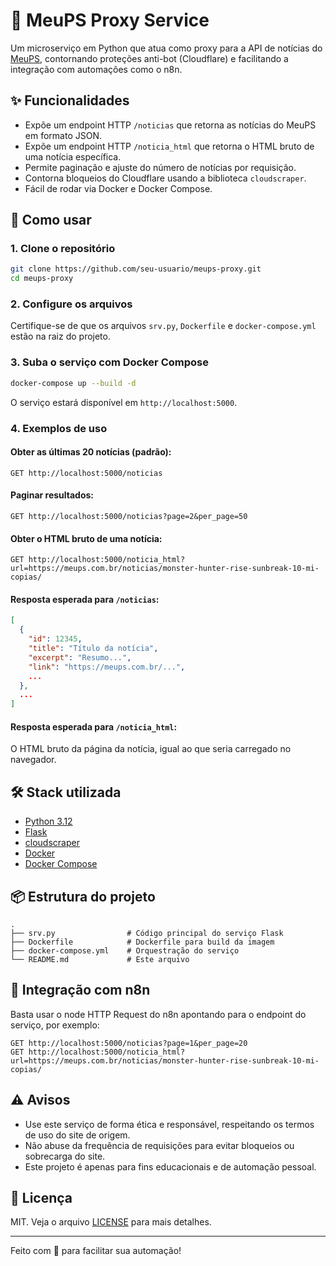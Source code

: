 # 📰 MeuPS Proxy Service

Um microserviço em Python que atua como proxy para a API de notícias do [MeuPS](https://meups.com.br), contornando proteções anti-bot (Cloudflare) e facilitando a integração com automações como o n8n.

## ✨ Funcionalidades

- Expõe um endpoint HTTP `/noticias` que retorna as notícias do MeuPS em formato JSON.
- Expõe um endpoint HTTP `/noticia_html` que retorna o HTML bruto de uma notícia específica.
- Permite paginação e ajuste do número de notícias por requisição.
- Contorna bloqueios do Cloudflare usando a biblioteca `cloudscraper`.
- Fácil de rodar via Docker e Docker Compose.

## 🚀 Como usar

### 1. Clone o repositório

```bash
git clone https://github.com/seu-usuario/meups-proxy.git
cd meups-proxy
```

### 2. Configure os arquivos

Certifique-se de que os arquivos `srv.py`, `Dockerfile` e `docker-compose.yml` estão na raiz do projeto.

### 3. Suba o serviço com Docker Compose

```bash
docker-compose up --build -d
```

O serviço estará disponível em `http://localhost:5000`.

### 4. Exemplos de uso

#### Obter as últimas 20 notícias (padrão):

```
GET http://localhost:5000/noticias
```

#### Paginar resultados:

```
GET http://localhost:5000/noticias?page=2&per_page=50
```

#### Obter o HTML bruto de uma notícia:

```
GET http://localhost:5000/noticia_html?url=https://meups.com.br/noticias/monster-hunter-rise-sunbreak-10-mi-copias/
```

#### Resposta esperada para `/noticias`:

```json
[
  {
    "id": 12345,
    "title": "Título da notícia",
    "excerpt": "Resumo...",
    "link": "https://meups.com.br/...",
    ...
  },
  ...
]
```

#### Resposta esperada para `/noticia_html`:

O HTML bruto da página da notícia, igual ao que seria carregado no navegador.

## 🛠️ Stack utilizada

- [Python 3.12](https://www.python.org/)
- [Flask](https://flask.palletsprojects.com/)
- [cloudscraper](https://github.com/VeNoMouS/cloudscraper)
- [Docker](https://www.docker.com/)
- [Docker Compose](https://docs.docker.com/compose/)

## 📦 Estrutura do projeto

```
.
├── srv.py                # Código principal do serviço Flask
├── Dockerfile            # Dockerfile para build da imagem
├── docker-compose.yml    # Orquestração do serviço
└── README.md             # Este arquivo
```

## 🤖 Integração com n8n

Basta usar o node HTTP Request do n8n apontando para o endpoint do serviço, por exemplo:

```
GET http://localhost:5000/noticias?page=1&per_page=20
GET http://localhost:5000/noticia_html?url=https://meups.com.br/noticias/monster-hunter-rise-sunbreak-10-mi-copias/
```

## ⚠️ Avisos

- Use este serviço de forma ética e responsável, respeitando os termos de uso do site de origem.
- Não abuse da frequência de requisições para evitar bloqueios ou sobrecarga do site.
- Este projeto é apenas para fins educacionais e de automação pessoal.

## 📄 Licença

MIT. Veja o arquivo [LICENSE](LICENSE) para mais detalhes.

---

Feito com 💙 para facilitar sua automação!
